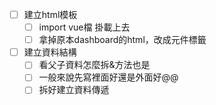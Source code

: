 - [ ] 建立html模板
    - [ ] import vue檔 掛載上去
    - [ ] 拿掉原本dashboard的html，改成元件標籤
- [ ] 建立資料結構
    - [ ] 看父子資料怎麼拆&方法也是
    - [ ] 一般來說先寫裡面好還是外面好@@
    - [ ] 拆好建立資料傳遞

<!-- @@語法高亮失敗 -->